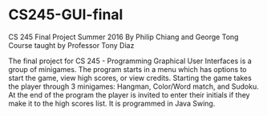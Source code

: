 # CS245-GUI-final
CS 245 Final Project Summer 2016
By Philip Chiang and George Tong
Course taught by Professor Tony Diaz

The final project for CS 245 - Programming Graphical User Interfaces is a group of minigames. The program starts in a menu which has options to start the game, view high scores, or view credits. Starting the game takes the player through 3 minigames: Hangman, Color/Word match, and Sudoku. At the end of the program the player is invited to enter their initials if they make it to the high scores list. It is programmed in Java Swing.

